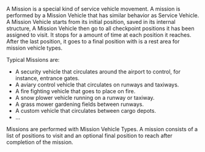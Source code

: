 A Mission is a special kind of service vehicle movement.
A mission is performed by a Mission Vehicle that has similar behavior as Service Vehicle.
A Mission Vehicle starts from its initial position, saved in its internal structure,
A Mission Vehicle then go to all checkpoint positions it has been assigned to visit.
It stops for a amount of time at each position it reaches.
After the last position, it goes to a final position with is a rest area for mission vehicle types.

Typical Missions are:

- A security vehicle that circulates around the airport to control, for instance, entrance gates.
- A aviary control vehicle that circulates on runways and taxiways.
- A fire fighting vehicle that goes to place on fire.
- A snow plower vehicle running on a runway or taxiway.
- A grass mower gardening fields between runways.
- A custom vehicle that circulates between cargo depots.
- ...

Missions are performed with Mission Vehicle Types.
A mission consists of a list of positions to visit and an optional final position to reach after completion of the mission.

